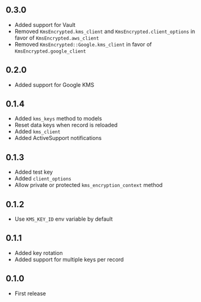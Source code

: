 ## 0.3.0

- Added support for Vault
- Removed `KmsEncrypted.kms_client` and `KmsEncrypted.client_options` in favor of `KmsEncrypted.aws_client`
- Removed `KmsEncrypted::Google.kms_client` in favor of `KmsEncrypted.google_client`

## 0.2.0

- Added support for Google KMS

## 0.1.4

- Added `kms_keys` method to models
- Reset data keys when record is reloaded
- Added `kms_client`
- Added ActiveSupport notifications

## 0.1.3

- Added test key
- Added `client_options`
- Allow private or protected `kms_encryption_context` method

## 0.1.2

- Use `KMS_KEY_ID` env variable by default

## 0.1.1

- Added key rotation
- Added support for multiple keys per record

## 0.1.0

- First release
